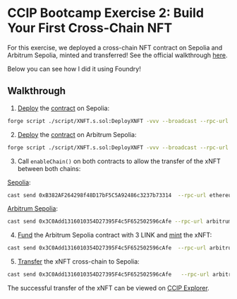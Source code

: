 # CCIP Bootcamp Exercise 2: Build Your First Cross-Chain NFT

For this exercise, we deployed a cross-chain NFT contract on Sepolia and Arbitrum Sepolia, minted and transferred! See the official walkthrough [here](https://cll-devrel.gitbook.io/ccip-bootcamp/day-2/exercise-2-build-your-first-cross-chain-nft).

Below you can see how I did it using Foundry!

## Walkthrough

1. [Deploy](https://sepolia.etherscan.io/tx/0x3324fab2e6712074a4611bb0ae3699fdf2a349d8c722bc6058b90f15e719ffde) the [contract](https://sepolia.etherscan.io/address/0xb382af264298f48d17bf5c5a92486c3237b73314#code) on Sepolia:

  ```bash
  forge script ./script/XNFT.s.sol:DeployXNFT -vvv --broadcast --rpc-url ethereumSepolia --verify --etherscan-api-key $ETHERSCAN_API_KEY 
  ```

2. [Deploy](https://sepolia.arbiscan.io/tx/0xc62c7cc1abd43c4f091772284099bad05e30f302e58eac6aba811d2c584c049e) the [contract](https://sepolia.arbiscan.io/address/0x3C0Add1316010354D27395F4c5F652502596cAfe) on Arbitrum Sepolia:

  ```bash
  forge script ./script/XNFT.s.sol:DeployXNFT -vvv --broadcast --rpc-url arbitrumSepolia --verify --etherscan-api-key $ARBISCAN_API_KEY 
  ```

3. Call `enableChain()` on both contracts to allow the transfer of the xNFT between both chains:

  [Sepolia](https://sepolia.etherscan.io/tx/0x0c0a36037e9c09598c0df1c92067a202e3f5ec704ddab8a963ba8d643d4a5fad):

  ```bash
  cast send 0xB382AF264298f48D17bF5C5A92486c3237b73314  --rpc-url ethereumSepolia --private-key=$PRIVATE_KEY "enableChain(uint64,address,bytes)" $ARB_SEPOLIA_CHAIN_SELECTOR 0xB382AF264298f48D17bF5C5A92486c3237b73314 0x97a657c90000000000000000000000000000000000000000000000000000000000030d40
  ```

  [Arbitrum Sepolia](https://sepolia.arbiscan.io/tx/0x51350be4777130c6d5162e3af03efeebf6e4e0afc72e07583df501e5e17eb76d):

  ```bash
  cast send 0x3C0Add1316010354D27395F4c5F652502596cAfe --rpc-url arbitrumSepolia --private-key=$PRIVATE_KEY "enableChain(uint64,address,bytes)" $SEPOLIA_CHAIN_SELECTOR 0x3C0Add1316010354D27395F4c5F652502596cAfe 0x97a657c90000000000000000000000000000000000000000000000000000000000030d40
  ```

4. [Fund](https://sepolia.arbiscan.io/tx/0x6162ce0f9ca3bf7114d8f732362a3ad7c22dd38df2a30ec09b11a253c6e6f923) the Arbitrum Sepolia contract with 3 LINK and [mint](https://sepolia.arbiscan.io/tx/0xc6a703d2b5e0e5b52e379408bfb4e45c926e02302a33f0c00cd486579b190f5c) the xNFT:

  ```bash
  cast send 0x3C0Add1316010354D27395F4c5F652502596cAfe  --rpc-url arbitrumSepolia --private-key=$PRIVATE_KEY "mint()"
  ```

5. [Transfer](https://sepolia.arbiscan.io/tx/0xd3df49917473e8cb17c58115979fba8eaff666904424ce7d17f9bc605015d72e) the xNFT cross-chain to Sepolia:

  ```bash
  cast send 0x3C0Add1316010354D27395F4c5F652502596cAfe   --rpc-url arbitrumSepolia --private-key=$PRIVATE_KEY "crossChainTransferFrom(address,address,uint256,uint64,uint8)" 0x31e0FacEa072EE621f22971DF5bAE3a1317E41A4 0x31e0FacEa072EE621f22971DF5bAE3a1317E41A4 0 $SEPOLIA_CHAIN_SELECTOR 1
  ```

The successful transfer of the xNFT can be viewed on [CCIP Explorer](https://ccip.chain.link/msg/0x58eba311e06821c6563f7aecb2700e4c43e19e611f0fdefa06cddbe504017542).
